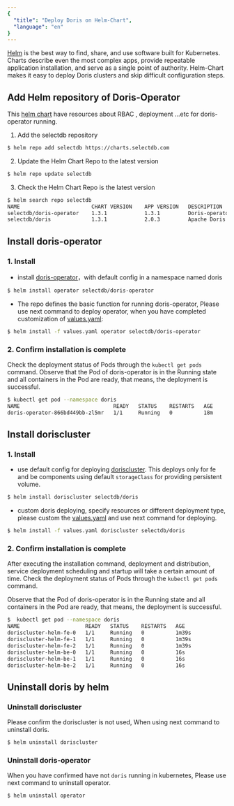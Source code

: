 ```yaml
---
{
  "title": "Deploy Doris on Helm-Chart",
  "language": "en"
}
---
```


<!-- 
Licensed to the Apache Software Foundation (ASF) under one
or more contributor license agreements.  See the NOTICE file
distributed with this work for additional information
regarding copyright ownership.  The ASF licenses this file
to you under the Apache License, Version 2.0 (the
"License"); you may not use this file except in compliance
with the License.  You may obtain a copy of the License at

  http://www.apache.org/licenses/LICENSE-2.0

Unless required by applicable law or agreed to in writing,
software distributed under the License is distributed on an
"AS IS" BASIS, WITHOUT WARRANTIES OR CONDITIONS OF ANY
KIND, either express or implied.  See the License for the
specific language governing permissions and limitations
under the License.
-->


[Helm](https://helm.sh/) is the best way to find, share, and use software built for Kubernetes. Charts describe even the most complex apps, provide repeatable application installation, and serve as a single point of authority.
Helm-Chart makes it easy to deploy Doris clusters and skip difficult configuration steps.

## Add Helm repository of Doris-Operator

This [helm chart](https://artifacthub.io/packages/search?ts_query_web=doris&sort=relevance&page=1) have resources about RBAC , deployment ...etc for doris-operator running.

1. Add the selectdb repository
```Bash
$ helm repo add selectdb https://charts.selectdb.com
```
2. Update the Helm Chart Repo to the latest version
```Bash
$ helm repo update selectdb
```
3. Check the Helm Chart Repo is the latest version
```Bash
$ helm search repo selectdb
NAME                       CHART VERSION    APP VERSION   DESCRIPTION
selectdb/doris-operator    1.3.1            1.3.1         Doris-operator for doris creat ...
selectdb/doris             1.3.1            2.0.3         Apache Doris is an easy-to-use ...
```



## Install doris-operator

### 1. Install
- install [doris-operator](https://artifacthub.io/packages/helm/doris/doris-operator)，with default config  in a namespace named doris
```Bash
$ helm install operator selectdb/doris-operator
```
- The repo defines the basic function for running doris-operator, Please use next command to deploy operator, when you have completed customization of [values.yaml](https://artifacthub.io/packages/helm/doris/doris-operator?modal=values):
```Bash
$ helm install -f values.yaml operator selectdb/doris-operator 
```
### 2. Confirm installation is complete

Check the deployment status of Pods through the `kubectl get pods` command.
Observe that the Pod of doris-operator is in the Running state and all containers in the Pod are ready, that means, the deployment is successful.
```Bash
$ kubectl get pod --namespace doris
NAME                              READY   STATUS    RESTARTS   AGE
doris-operator-866bd449bb-zl5mr   1/1     Running   0          18m
```



## Install doriscluster

### 1. Install
- use default config for deploying [doriscluster](https://artifacthub.io/packages/helm/doris/doris). This deploys only for fe and be components using default `storageClass` for providing persistent volume.
```Bash
$ helm install doriscluster selectdb/doris
```
- custom doris deploying, specify resources or different deployment type, please custom the [values.yaml](https://artifacthub.io/packages/helm/doris/doris?modal=values) and use next command for deploying.
```Bash
$ helm install -f values.yaml doriscluster selectdb/doris 
```
### 2. Confirm installation is complete
After executing the installation command, deployment and distribution, service deployment scheduling and startup will take a certain amount of time.
Check the deployment status of Pods through the `kubectl get pods` command.

Observe that the Pod of doris-operator is in the Running state and all containers in the Pod are ready, that means, the deployment is successful.
```Bash
$  kubectl get pod --namespace doris
NAME                     READY   STATUS    RESTARTS   AGE
doriscluster-helm-fe-0   1/1     Running   0          1m39s
doriscluster-helm-fe-1   1/1     Running   0          1m39s
doriscluster-helm-fe-2   1/1     Running   0          1m39s
doriscluster-helm-be-0   1/1     Running   0          16s
doriscluster-helm-be-1   1/1     Running   0          16s
doriscluster-helm-be-2   1/1     Running   0          16s
```



## Uninstall doris by helm

### Uninstall doriscluster
Please confirm the doriscluster is not used, When using next command to uninstall doris.
```bash
$ helm uninstall doriscluster
```

### Uninstall doris-operator
When you have confirmed have not `doris` running in kubernetes, Please use next command to uninstall operator.
```bash
$ helm uninstall operator
```
